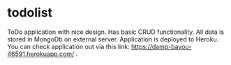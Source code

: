 # todolist

ToDo application with nice design. Has basic CRUD functionality. All data is stored in MongoDb on external server. Application is deployed to Heroku.
You can check application out via this link: https://damp-bayou-46591.herokuapp.com/ .
